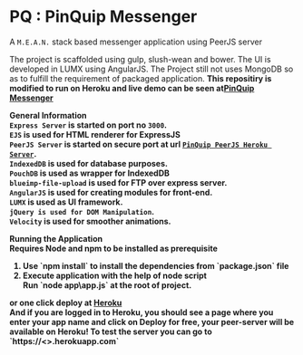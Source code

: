 # PQ : PinQuip Messenger
A `M.E.A.N.` stack based messenger application using PeerJS server

The project is scaffolded using gulp, slush-wean and bower. The UI is developed in LUMX using AngularJS. The Project still not uses MongoDB so as to fulfill the requirement of packaged application.
<b>This repositiry is modified to run on Heroku and live demo can be seen at<a href="https://pinquip.herokuapp.com">PinQuip Messenger</a> <b>

<b>General Information</b><br>
`Express Server` is started on port no `3000`.<br>
`EJS` is used for HTML renderer for ExpressJS<br>
`PeerJS Server` is started on secure port at url <a href="https://pinquip-peerjs.herokuapp.com">`PinQuip PeerJS Heroku Server`</a>.<br>
`IndexedDB` is used for database purposes.<br>
`PouchDB` is used as wrapper for IndexedDB<br>
`blueimp-file-upload` is used for FTP over express server.<br>
`AngularJS` is used for creating modules for front-end.<br>
`LUMX` is used as UI framework.<br>
`jQuery is used for DOM Manipulation`.<br>
`Velocity` is used for smoother animations.<br>

<b>Running the Application</b><br>
Requires Node and npm to be installed as prerequisite
<ol>
<li>Use `npm install` to install the dependencies from `package.json` file</li>
<li>Execute application with the help of node script<br>
Run `node app\app.js` at the root of project.
</li>
</ol>
or one click deploy at <a href="https://www.heroku.com/deploy/?template=https://github.com/sumitkumar1209/PQ-PinQuip-Messenger/tree/offline-video-call">Heroku</a><br>
And if you are logged in to Heroku, you should see a page where you enter your app name and click on Deploy for free, your peer-server will be available on Heroku! To test the server you can go to `https://<<your-app-name>>.herokuapp.com`
